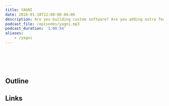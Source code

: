 ```yaml
---
title: YAGNI
date: 2018-01-18T12:00:00-04:00
description: Are you building custom software? Are you adding extra features to work tool? Maybe You Arent Gonna Need It. In this episode we debate using off the shelf software vs. building your own. Is your company actually selling software? What is your business model? We also discuss unnecessary complexity in software and the impact this can have on quality.
podcast_file: /episodes/yagni.mp3
podcast_duration: '1:00:54'
aliases: 
    - /yagni
---
```


# &nbsp;

## Outline



## Links


